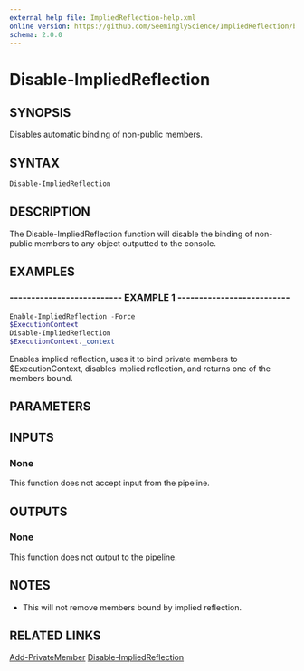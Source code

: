 ```yaml
---
external help file: ImpliedReflection-help.xml
online version: https://github.com/SeeminglyScience/ImpliedReflection/blob/master/docs/en-US/Disable-ImpliedReflection.md
schema: 2.0.0
---
```


# Disable-ImpliedReflection

## SYNOPSIS

Disables automatic binding of non-public members.

## SYNTAX

```powershell
Disable-ImpliedReflection
```

## DESCRIPTION

The Disable-ImpliedReflection function will disable the binding of non-public members to any object outputted to the console.

## EXAMPLES

### -------------------------- EXAMPLE 1 --------------------------

```powershell
Enable-ImpliedReflection -Force
$ExecutionContext
Disable-ImpliedReflection
$ExecutionContext._context
```

Enables implied reflection, uses it to bind private members to $ExecutionContext, disables implied reflection, and returns one of the members bound.

## PARAMETERS

## INPUTS

### None

This function does not accept input from the pipeline.

## OUTPUTS

### None

This function does not output to the pipeline.

## NOTES

- This will not remove members bound by implied reflection.

## RELATED LINKS

[Add-PrivateMember](Add-PrivateMember.md)
[Disable-ImpliedReflection](Disable-ImpliedReflection.md)
